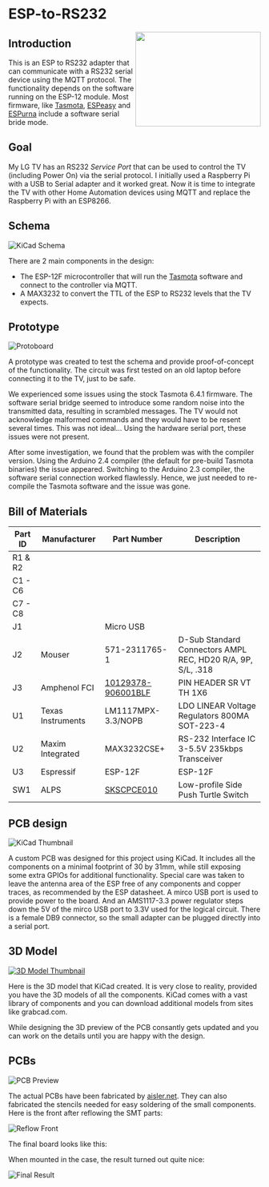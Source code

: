 # ESP-to-RS232
<img align="right" width="250" height="189" src="esp-rs232-3d.png">

## Introduction

This is an ESP to RS232 adapter that can communicate with a RS232 serial device using the MQTT protocol.
The functionality depends on the software running on the ESP-12 module. Most firmware, like [Tasmota](https://github.com/arendst/Sonoff-Tasmota), [ESPeasy](https://github.com/letscontrolit/ESPEasy) and [ESPurna](https://github.com/xoseperez/espurna/wiki/Hardware) include a software serial bride mode.

## Goal

My LG TV has an RS232 *Service Port* that can be used to control the TV (including Power On) via the serial protocol. I initially used a Raspberry Pi with a USB to Serial adapter and it worked great.
Now it is time to integrate the TV with other Home Automation devices using MQTT and replace the Raspberry Pi with an ESP8266.

## Schema

![KiCad Schema](kicad-schema.png)

There are 2 main components in the design: 
- The ESP-12F microcontroller that will run the [Tasmota](https://github.com/arendst/Sonoff-Tasmota) software and connect to the controller via MQTT.
- A MAX3232 to convert the TTL of the ESP to RS232 levels that the TV expects.

## Prototype

![Protoboard](prototype.jpg)

A prototype was created to test the schema and provide proof-of-concept of the functionality. The circuit was first tested on an old laptop before connecting it to the TV, just to be safe.

We experienced some issues using the stock Tasmota 6.4.1 firmware. The software serial bridge seemed to introduce some random noise into the transmitted data, resulting in scrambled messages.
The TV would not acknowledge malformed commands and they would have to be resent several times. This was not ideal... Using the hardware serial port, these issues were not present.

After some investigation, we found that the problem was with the compiler version. Using the Arduino 2.4 compiler (the default for pre-build Tasmota binaries) the issue appeared.
Switching to the Arduino 2.3 compiler, the software serial connection worked flawlessly. Hence, we just needed to re-compile the Tasmota software and the issue was gone.

## Bill of Materials

| Part ID | Manufacturer | Part Number | Description |
|-----|-----|-----|-----|
| R1 & R2 |  |  |  |
| C1 - C6 |  |  |  |
| C7 - C8 |  |  |  |
| J1 |  | Micro USB |  |
| J2 | Mouser | 571-2311765-1 | D-Sub Standard Connectors AMPL REC, HD20 R/A, 9P, S/L, .318 |
| J3 | Amphenol FCI | [10129378-906001BLF](https://www.amphenol-icc.com/econostik-10129378906001blf.html) | PIN HEADER SR VT TH 1X6 |
| U1 | Texas Instruments | LM1117MPX-3.3/NOPB  | LDO LINEAR Voltage Regulators 800MA SOT-223-4  |
| U2 | Maxim Integrated | MAX3232CSE+ | RS-232 Interface IC 3-5.5V 235kbps Transceiver |
| U3 | Espressif  | ESP-12F | ESP-12F |
| SW1 | ALPS | [SKSCPCE010](https://www.alps.com/prod/info/E/HTML/Tact/SurfaceMount/SKSC/SKSCPCE010.html) | Low-profile Side Push Turtle Switch |

## PCB design

![KiCad Thumbnail](kicad-thumbnail.png)

A custom PCB was designed for this project using KiCad. It includes all the components on a minimal footprint of 30 by 31mm, while still exposing some extra GPIOs for additional functionality.
Special care was taken to leave the antenna area of the ESP free of any components and copper traces, as recommended by the ESP datasheet.
A mirco USB port is used to provide power to the board. And an AMS1117-3.3 power regulator steps down the 5V of the mirco USB port to 3.3V used for the logical circuit.
There is a female DB9 connector, so the small adapter can be plugged directly into a serial port.

## 3D Model

[![3D Model Thumbnail](3dmodel-thumb.png)](https://skfb.ly/6GKCE)

Here is the 3D model that KiCad created. It is very close to reality, provided you have the 3D models of all the components. KiCad comes with a vast library of components and you can download additional models from sites like grabcad.com.

While designing the 3D preview of the PCB consantly gets updated and you can work on the details until you are happy with the design.

## PCBs

![PCB Preview](pcbpreview.jpg)

The actual PCBs have been fabricated by [aisler.net](https://aisler.net/p/YJRYRSDY). They can also fabricated the stencils needed for easy soldering of the small components. Here is the front after reflowing the SMT parts:

![Reflow Front](reflowfront.jpg)

The final board looks like this:


When mounted in the case, the result turned out quite nice:

![Final Result](finalresult.jpg)
